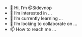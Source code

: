 - 👋 Hi, I’m @Sidevnop
- 👀 I’m interested in ...
- 🌱 I’m currently learning ...
- 💞️ I’m looking to collaborate on ...
- 📫 How to reach me ...

<!---
Sidevnop/Sidevnop is a ✨ special ✨ repository because its `README.md` (this file) appears on your GitHub profile.
You can click the Preview link to take a look at your changes.
--->
